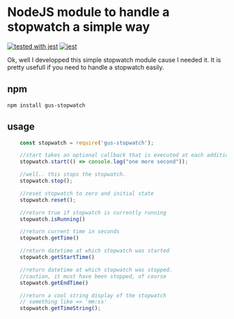 # NodeJS module to handle a stopwatch a simple way
[![tested with jest](https://img.shields.io/badge/tested_with-jest-99424f.svg)](https://github.com/facebook/jest) [![jest](https://jestjs.io/img/jest-badge.svg)](https://github.com/facebook/jest)

Ok, well I developped this simple stopwatch module cause I needed it. It is pretty usefull if you need to handle a stopwatch easily.

## npm
`npm install gus-stopwatch`

## usage

```js
    const stopwatch = require('gus-stopwatch');

    //start takes an optional callback that is executed at each additional second. Pretty useful to update view or something
    stopwatch.start(() => console.log("one more second"));

    //well.. this stops the stopwatch. 
    stopwatch.stop();

    //reset stopwatch to zero and initial state
    stopwatch.reset();

    //return true if stopwatch is currently running
    stopwatch.isRunning() 

    //return current time in seconds
    stopwatch.getTime()

    //return datetime at which stopwatch was started
    stopwatch.getStartTime()

    //return datetime at which stopwatch was stopped.
    //caution, it must have been stopped, of course
    stopwatch.getEndTime() 

    //return a cool string display of the stopwatch
    // something like => 'mm:ss'
    stopwatch.getTimeString();
```